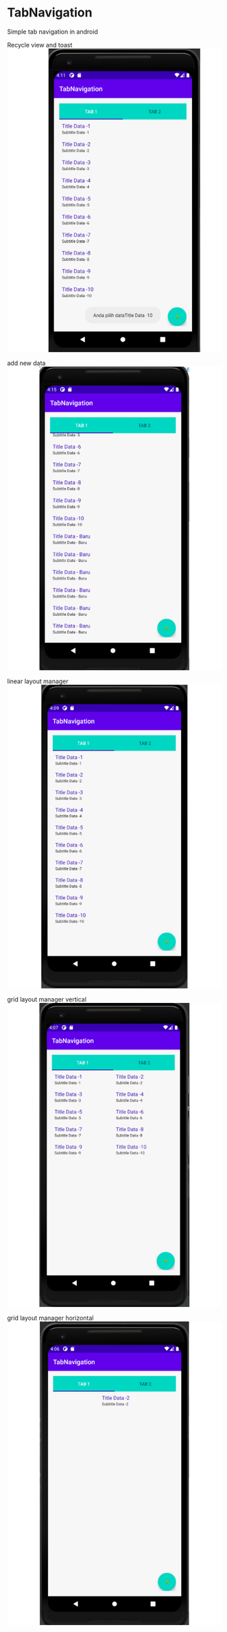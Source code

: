 # TabNavigation
Simple tab navigation in android

Recycle view and toast
<img src="images/1.png" width="500">

add new data
<img src="images/2.png" width="500">

linear layout manager
<img src="images/3.png" width="500">

grid layout manager vertical
<img src="images/4.png" width="500">

grid layout manager horizontal
<img src="images/5.png" width="500">
